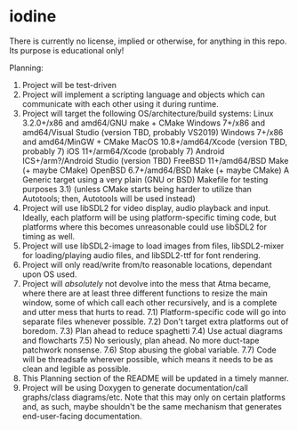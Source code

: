 # iodine
There is currently no license, implied or otherwise, for anything in this repo.  Its purpose is educational only!

Planning:
1)  Project will be test-driven
2)  Project will implement a scripting language and objects which can communicate with each other using it during runtime.
3)  Project will target the following OS/architecture/build systems:
        Linux 3.2.0+/x86 and amd64/GNU make + CMake
	Windows 7+/x86 and amd64/Visual Studio (version TBD, probably VS2019)
	Windows 7+/x86 and amd64/MinGW + CMake
	MacOS 10.8+/amd64/Xcode (version TBD, probably 7)
	iOS 11+/arm64/Xcode (probably 7)
	Android ICS+/arm?/Android Studio (version TBD)
	FreeBSD 11+/amd64/BSD Make (+ maybe CMake)
	OpenBSD 6.7+/amd64/BSD Make (+ maybe CMake)
	A Generic target using a very plain (GNU or BSD) Makefile for testing purposes
3.1)    (unless CMake starts being harder to utilize than Autotools; then, Autotools will be used instead)
4)  Project will use libSDL2 for video display, audio playback and input.  Ideally, each platform will be using platform-specific
    timing code, but platforms where this becomes unreasonable could use libSDL2 for timing as well.
5)  Project will use libSDL2-image to load images from files, libSDL2-mixer for loading/playing audio files, and libSDL2-ttf
    for font rendering.
6)  Project will only read/write from/to reasonable locations, dependant upon OS used.
7)  Project will _absolutely_ not devolve into the mess that Atma became, where there are at least three different functions to
    resize the main window, some of which call each other recursively, and is a complete and utter mess that hurts to read.
7.1)    Platform-specific code will go into separate files whenever possible.
7.2)    Don't target extra platforms out of boredom.
7.3)    Plan ahead to reduce spaghetti
7.4)    Use actual diagrams and flowcharts
7.5)    No seriously, plan ahead.  No more duct-tape patchwork nonsense.
7.6)    Stop abusing the global variable.
7.7)    Code will be threadsafe wherever possible, which means it needs to be as clean and legible as possible.
8)  This Planning section of the README will be updated in a timely manner.
9)  Project will be using Doxygen to generate documentation/call graphs/class diagrams/etc.  Note that this may only on certain
    platforms and, as such, maybe shouldn't be the same mechanism that generates end-user-facing documentation.
